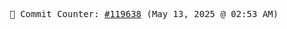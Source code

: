 <p align="center">
    <samp>
        📮 Commit Counter: <a href="https://github.com/Javascript-void0/Javascript-void0/commits/main">#119638</a> (May 13, 2025 @ 02:53 AM)
    </samp>
</p>